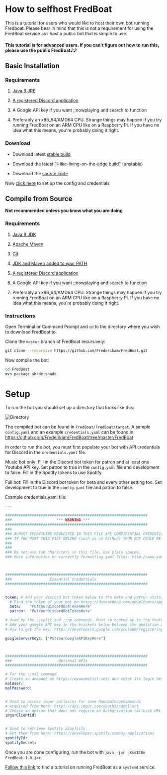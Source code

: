 # How to selfhost FredBoat
This is a tutorial for users who would like to host their own bot running Fredboat. Please bear in mind that this is not a requirement for using the FredBoat service as I host a public bot that is simple to use.

#### This tutorial is for advanced users. If you can't figure out how to run this, please use the public FredBoat♪♪

## Basic Installation

### Requirements

1. [Java 8 JRE](https://www.java.com/en/)

2. [A registered Discord application](https://github.com/reactiflux/discord-irc/wiki/Creating-a-discord-bot-&-getting-a-token)

3. A Google API key if you want ;;nowplaying and search to function

4. Preferably an x86_64/AMD64 CPU. Strange things may happen if you try running FredBoat on an ARM CPU like on a Raspberry Pi. If you have no idea what this means, you're probably doing it right.

### Download
* Download latest [stable build](https://ci.fredboat.com/viewLog.html?buildTypeId=FredBoat_Build&buildId=lastSuccessful&buildBranch=%3Cdefault%3E&tab=artifacts&guest=1)

* Download the latest ["I-like-living-on-the-edge build"](https://ci.fredboat.com/viewLog.html?buildTypeId=FredBoat_Build&buildId=lastSuccessful&buildBranch=refs%2Fheads%2Fdevelopment&tab=artifacts&guest=1) (unstable) 

* Download the [source code](https://github.com/Frederikam/FredBoat/)

Now [click here](https://fredboat.com/docs/selfhosting#setup) to set up the config and credentials

## Compile from Source

__Not recommended unless you know what you are doing__

### Requirements

1. [Java 8 JDK](http://www.oracle.com/technetwork/java/javase/downloads/jdk8-downloads-2133151.html)

2. [Apache Maven](https://maven.apache.org/install.html)

3. [Git](https://www.atlassian.com/git/tutorials/install-git)

4. [JDK and Maven added to your PATH](https://www.tutorialspoint.com/maven/maven_environment_setup.htm)

5. [A registered Discord application](https://github.com/reactiflux/discord-irc/wiki/Creating-a-discord-bot-&-getting-a-token)

6. A Google API key if you want ;;nowplaying and search to function

7. Preferably an x86_64/AMD64 CPU. Strange things may happen if you try running FredBoat on an ARM CPU like on a Raspberry Pi. If you have no idea what this means, you're probably doing it right.


### Instructions

Open Terminal or Command Prompt and `cd` to the directory where you wish to download FredBoat to.

Clone the `master` branch of FredBoat recursively:

```sh
git clone --recursive https://github.com/Frederikam/FredBoat.git
```

Now compile the bot:

```sh
cd FredBoat
mvn package shade:shade
```

# Setup

To run the bot you should set up a directory that looks like this:

![Directory](https://fred.moe/CsD.png)

The compiled bot can be found in `FredBoat/FredBoat/target`. A sample `config.yaml` and an example `credentials.yaml` can be found in https://github.com/Frederikam/FredBoat/tree/master/FredBoat

In order to run the bot, you must first populate your bot with API credentials for Discord in the `credentials.yaml` file.

Music bot only: Fill in the Discord bot token for patron and at least one Youtube API key. Set patron to true in the `config.yaml` file and development to false. Fill in the Spotify tokens to use Spotify.

Full bot: Fill in the Discord bot token for beta and every other setting too. Set development to true in the `config.yaml` file and patron to false.

Example credentials.yaml file:

```yaml
---

################################################################
###                    *** WARNING ***
################################################################
###
### ALMOST EVERYTHING REQUESTED IN THIS FILE ARE CONFIDENTIAL CREDENTIALS
### IF YOU POST THIS FILE ONLINE (such as on GitHub) YOUR BOT COULD BE COMPROMISED
###
###
### Do not use tab characters in this file, use plain spaces.
### More information on correctly formatting yaml files: http://www.yaml.org/start.html



################################################################
###                 Essential credentials
################################################################


token: # Add your discord bot token below to the beta and patron slots, between the quotation marks
  # Find the token of your bot on https://discordapp.com/developers/applications/me
  beta:    "PutYourDiscordBotTokenHere"
  patron:  "PutYourDiscordBotTokenHere"

# Used by the ;;split and ;;np commands. Must be hooked up to the Youtube Data API.
# Add your google API key in the brackets below between the quotation marks
# How to get the key: https://developers.google.com/youtube/registering_an_application

googleServerKeys: ["PutYourGoogleAPIKeyHere"]



################################################################
###                     Optional APIs
################################################################

# For the ;;mal command
# Create an account on https://myanimelist.net/ and enter its login below
malUser:
malPassword:


# Used to access imgur galleries for some RandomImageCommands
# Acquired from here: https://api.imgur.com/oauth2/addclient
# Choose an option that does not require an Authorization callback URL
imgurClientId:


# Used to retrieve Spotify playlists
# Get them from here: https://developer.spotify.com/my-applications
spotifyId:
spotifySecret:
```

Once you are done configuring, run the bot with `java -jar -Xmx128m FredBoat-1.0.jar`.


[Follow this link](http://docs.fredboat.com/systemdservice) to find a tutorial on running FredBoat as a `systemd` service.
